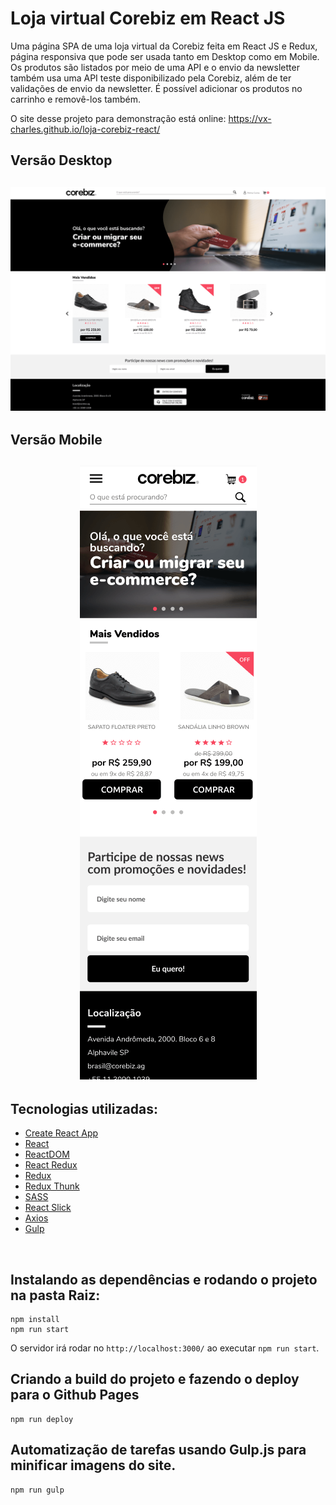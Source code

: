 # Loja virtual Corebiz em React JS

Uma página SPA de uma loja virtual da Corebiz feita em React JS e Redux, página responsiva que pode ser usada tanto em Desktop como em Mobile. Os produtos são listados por meio de uma API e o envio da newsletter também usa uma API teste disponibilizado pela Corebiz, além de ter validações de envio da newsletter. É possível adicionar os produtos no carrinho e removê-los também.

O site desse projeto para demonstração está online: https://vx-charles.github.io/loja-corebiz-react/

## Versão Desktop
<h2 align="center">
  <img src="./git images/image-readme-1.png" alt="img-1">
</h2>

## Versão Mobile
<h2 align="center">
  <img src="./git images/image-readme-2.png" alt="img-2">
</h2>

## Tecnologias utilizadas:
  - [Create React App](https://create-react-app.dev/docs/getting-started/)
  - [React](https://www.npmjs.com/package/react)
  - [ReactDOM](https://www.npmjs.com/package/react-dom)
  - [React Redux](https://react-redux.js.org/)
  - [Redux](https://redux.js.org/)
  - [Redux Thunk](https://www.npmjs.com/package/redux-thunk)
  - [SASS](https://www.npmjs.com/package/sass)
  - [React Slick](https://react-slick.neostack.com/docs/get-started)
  - [Axios](https://www.npmjs.com/package/axios)
  - [Gulp](https://www.npmjs.com/package/gulp)

<br />

## Instalando as dependências e rodando o projeto na pasta Raiz:
```
npm install
npm run start
```
O servidor irá rodar no `http://localhost:3000/` ao executar `npm run start`.

## Criando a build do projeto e fazendo o deploy para o Github Pages
```
npm run deploy
```
## Automatização de tarefas usando Gulp.js para minificar imagens do site.
```
npm run gulp
```
